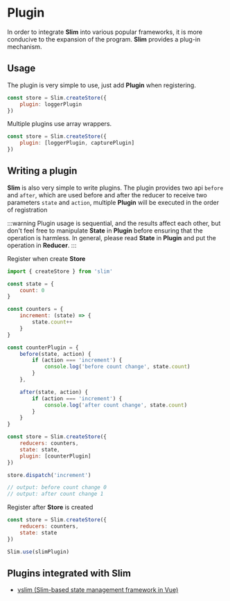 # Plugin

In order to integrate **Slim** into various popular frameworks, it is more conducive to the expansion of the program. **Slim** provides a plug-in mechanism.

## Usage

The plugin is very simple to use, just add **Plugin** when registering.

```javascript
const store = Slim.createStore({
    plugin: loggerPlugin
})
```

Multiple plugins use array wrappers.

```javascript
const store = Slim.createStore({
    plugin: [loggerPlugin, capturePlugin]
})
```

## Writing a plugin

**Slim** is also very simple to write plugins. The plugin provides two api `before` and `after`, which are used before and after the reducer to receive two parameters `state` and `action`, multiple **Plugin** will be executed in the order of registration

:::warning
Plugin usage is sequential, and the results affect each other, but don't feel free to manipulate **State** in **Plugin** before ensuring that the operation is harmless. In general, please read **State** in **Plugin** and put the operation in **Reducer**.
:::

Register when create **Store**
```javascript
import { createStore } from 'slim'

const state = {
    count: 0
}

const counters = {
    increment: (state) => {
        state.count++
    }
}

const counterPlugin = {
    before(state, action) {
        if (action === 'increment') {
            console.log('before count change', state.count)
        }
    },

    after(state, action) {
        if (action === 'increment') {
            console.log('after count change', state.count)
        }
    }
}

const store = Slim.createStore({
    reducers: counters,
    state: state,
    plugin: [counterPlugin]
})

store.dispatch('increment')

// output: before count change 0
// output: after count change 1
```
Register after **Store** is created
```javascript
const store = Slim.createStore({
    reducers: counters,
    state: state
})

Slim.use(slimPlugin)
```

## Plugins integrated with Slim 
* [vslim (Slim-based state management framework in Vue)](/vslim.html)
